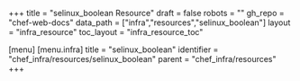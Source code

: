 +++
title = "selinux_boolean Resource"
draft = false
robots = ""
gh_repo = "chef-web-docs"
data_path = ["infra","resources","selinux_boolean"]
layout = "infra_resource"
toc_layout = "infra_resource_toc"

[menu]
  [menu.infra]
    title = "selinux_boolean"
    identifier = "chef_infra/resources/selinux_boolean"
    parent = "chef_infra/resources"
+++

<!-- The contents of this page are automatically generated from the selinux_boolean.yaml file in the data directory. -->
<!-- To suggest a change, edit the https://github.com/chef/chef/blob/main/lib/chef/resource/selinux_boolean.rb file and submit a pull request to the https://github.com/chef/chef repository. -->
<!-- markdownlint-disable-file -->
